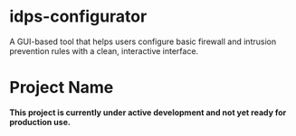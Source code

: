 # idps-configurator
A GUI-based tool that helps users configure basic firewall and intrusion prevention rules with a clean, interactive interface.


# Project Name 

**This project is currently under active development and not yet ready for production use.**
